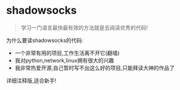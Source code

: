 shadowsocks
===========

> 学习一门语言最快最有效的方法就是去阅读优秀的代码!

为什么要读shadowsocks的代码:

- 一个非常有用的项目,工作生活离不开它(翻墙)
- 我对python,network,linux拥有很大的兴趣
- 我非常热爱开源,自己暂时写不出这么好的项目,只能拜读大神的作品了

详细注释版,适合新手!
